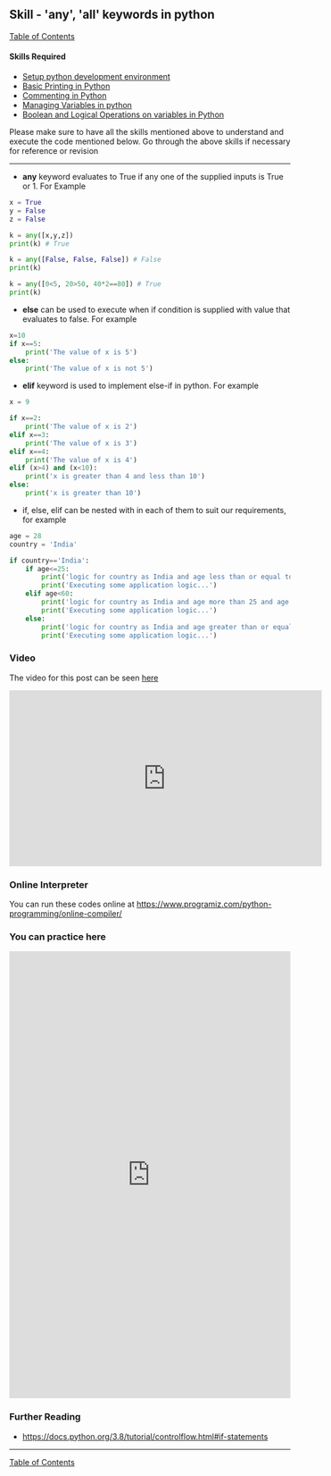 
## Skill - 'any', 'all' keywords in python
[Table of Contents](https://nagasudhir.blogspot.com/2020/04/taming-python-table-of-contents.html)

#### Skills Required
* [Setup python development environment](https://nagasudhir.blogspot.com/2020/04/setup-python-development-environment_14.html)
* [Basic Printing in Python](https://nagasudhir.blogspot.com/2020/04/basic-printing-in-python.html)
* [Commenting in Python](https://nagasudhir.blogspot.com/2020/04/comments-in-python.html)
* [Managing Variables in python](https://nagasudhir.blogspot.com/2020/04/managing-variables-in-python.html)
* [Boolean and Logical Operations on variables in Python](https://nagasudhir.blogspot.com/2020/04/operations-on-variables-in-python.html)

Please make sure to have all the skills mentioned above to understand and execute the code mentioned below. Go through the above skills if necessary for reference or revision

<hr/>

* **any** keyword evaluates to True if any one of the supplied inputs is True or 1. For Example
```python
x = True
y = False
z = False

k = any([x,y,z])
print(k) # True

k = any([False, False, False]) # False
print(k)

k = any([0<5, 20>50, 40*2==80]) # True
print(k)
```
* **else** can be used to execute when if condition is supplied with value that evaluates to false. For example
```python
x=10
if x==5:	
	print('The value of x is 5')
else:
	print('The value of x is not 5')
```
* **elif** keyword is used to implement else-if in python. For example
```python
x = 9

if x==2:
	print('The value of x is 2')
elif x==3:
	print('The value of x is 3')
elif x==4:
	print('The value of x is 4')
elif (x>4) and (x<10):
	print('x is greater than 4 and less than 10')
else:
	print('x is greater than 10')
```
* if, else, elif can be nested with in each of them to suit our requirements, for example
```python
age = 28
country = 'India'

if country=='India':
	if age<=25:
		print('logic for country as India and age less than or equal to 25')
		print('Executing some application logic...')
	elif age<60:
		print('logic for country as India and age more than 25 and age less than 60')
		print('Executing some application logic...')
	else:
		print('logic for country as India and age greater than or equal to 60')
		print('Executing some application logic...')
```

### Video
The video for this post can be seen [here](https://youtu.be/KC3CwsEtmag)

<iframe width="560" height="315" src="https://www.youtube.com/embed/KC3CwsEtmag" frameborder="0" allow="accelerometer; autoplay; encrypted-media; gyroscope; picture-in-picture" allowfullscreen></iframe>

### Online Interpreter
You can run these codes online at https://www.programiz.com/python-programming/online-compiler/

### You can practice here
<iframe height="800px" width="100%" src="https://repl.it/repls/GregariousInexperiencedLinuxpc?lite=true" scrolling="no" frameborder="no" allowtransparency="true" allowfullscreen="true" sandbox="allow-forms allow-pointer-lock allow-popups allow-same-origin allow-scripts allow-modals"></iframe>

### Further Reading
* https://docs.python.org/3.8/tutorial/controlflow.html#if-statements

<hr/>

[Table of Contents](https://nagasudhir.blogspot.com/2020/04/taming-python-table-of-contents.html)
<!--stackedit_data:
eyJoaXN0b3J5IjpbLTI1Njg0OTkxNCwtMTkyNTM1NDk0NF19
-->